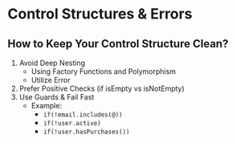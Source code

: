 # Control Structures & Errors

## How to Keep Your Control Structure Clean?
1. Avoid Deep Nesting
   * Using Factory Functions and Polymorphism
   * Utilize Error
2. Prefer Positive Checks (if isEmpty vs isNotEmpty)
3. Use Guards & Fail Fast
   * Example:
       * `if(!email.includes(@))`
       * `if(!user.active)`
       * `if(!user.hasPurchases())`
